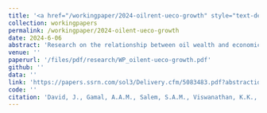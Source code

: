 ```yaml
---
title: '<a href="/workingpaper/2024-oilrent-ueco-growth" style="text-decoration:none;">The role of the underground economy in the oil wealth-growth nexus: new insight from Nigeria</a>'
collection: workingpapers
permalink: /workingpaper/2024-oilent-ueco-growth
date: 2024-6-06
abstract: 'Research on the relationship between oil wealth and economic growth has shown that the impact of oil can depend on various factors or conditions. However, the role of the underground economy in this relationship remains underexplored. This study aims to fill this gap by examining how the underground economy influences the oil wealth-growth nexus in Nigeria from 1990 to 2022, using the bootstrap autoregressive distributed lag (ARDL) bounds-testing technique. The empirical findings reveal that the effect of oil wealth on economic growth varies with the size of the underground economy. Specifically, the results indicate that the marginal impact of oil wealth on growth is positive when the underground economy is relatively small, but becomes negative as the underground economy expands. This suggests that the underground economy serves as a channel through which oil wealth negatively affects long-term economic growth. The economic implication of this finding is that for sustained long-term growth, increases in oil wealth must be accompanied by significant efforts to reduce the size of the underground economy.'
venue: ''
paperurl: '/files/pdf/research/WP_oilent-ueco-growth.pdf'
github: ''
data: ''
link: 'https://papers.ssrn.com/sol3/Delivery.cfm/5083483.pdf?abstractid=5083483&mirid=1&type=2'
code: ''
citation: 'David, J., Gamal, A.A.M., Salem, S.A.M., Viswanathan, K.K., & Jalil, N.A. (2025). &quot;The role of the underground economy in the oil wealth-growth nexus: new insight from Nigeria&quot;'
---
```

